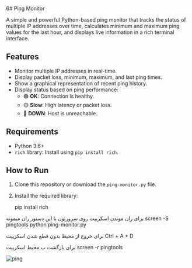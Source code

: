 6# Ping Monitor

A simple and powerful Python-based ping monitor that tracks the status of multiple IP addresses over time, calculates minimum and maximum ping values for the last hour, and displays live information in a rich terminal interface.

## Features
- Monitor multiple IP addresses in real-time.
- Display packet loss, minimum, maximum, and last ping times.
- Show a graphical representation of recent ping history.
- Display status based on ping performance:
  - 🟢 **OK**: Connection is healthy.
  - 🟡 **Slow**: High latency or packet loss.
  - 🔴 **DOWN**: Host is unreachable.

## Requirements
- Python 3.6+
- `rich` library: Install using `pip install rich`.

## How to Run
1. Clone this repository or download the `ping-monitor.py` file.
2. Install the required library:
   
   pip install rich


برای ران موندن اسکریپت روی سرورتون
با این دستور ران میمونه
screen -S pingtools
python ping-monitor.py


برای خروج از محیط بدون قطع شدن اسکریپت 
Ctrl + A + D



برای بازگشت ب محیط اسکریپت
screen -r pingtools



![ping](https://github.com/user-attachments/assets/470d926c-6d90-4fa4-ab38-ec715982624c)



   
